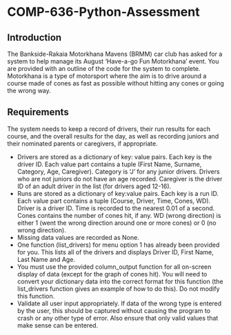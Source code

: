 # COMP-636-Python-Assessment

## Introduction
The Bankside-Rakaia Motorkhana Mavens (BRMM) car club has asked for a system to help manage its August ‘Have-a-go Fun Motorkhana’ event. You are provided with an outline of the code for the system to complete.
Motorkhana is a type of motorsport where the aim is to drive around a course made of cones as fast as possible without hitting any cones or going the wrong way.

## Requirements
The system needs to keep a record of drivers, their run results for each course, and the overall results for the day, as well as recording juniors and their nominated parents or caregivers, if appropriate.
- Drivers are stored as a dictionary of key: value pairs. Each key is the driver ID. Each value part contains a tuple (First Name, Surname, Category, Age, Caregiver). Category is ‘J’ for any junior drivers. Drivers who are not juniors do not have an age recorded. Caregiver is the
driver ID of an adult driver in the list (for drivers aged 12-16).
- Runs are stored as a dictionary of key:value pairs. Each key is a run ID. Each value part contains a tuple (Course, Driver, Time, Cones, WD). Driver is a driver ID. Time is recorded to the nearest 0.01 of a second. Cones contains the number of cones hit, if any. WD (wrong
direction) is either 1 (went the wrong direction around one or more cones) or 0 (no wrong direction).
- Missing data values are recorded as None.
- One function (list_drivers) for menu option 1 has already been provided for you. This lists all of the drivers and displays Driver ID, First Name, Last Name and Age.
- You must use the provided column_output function for all on-screen display of data (except for the graph of cones hit). You will need to convert your dictionary data into the correct format for this function (the list_drivers function gives an example of how to do this). Do not
modify this function.
- Validate all user input appropriately. If data of the wrong type is entered by the user, this should be captured without causing the program to crash or any other type of error. Also ensure that only valid values that make sense can be entered.
